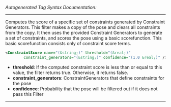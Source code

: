 <!-- THIS IS AN AUTOGENERATED FILE: Don't edit it directly, instead change the schema definition in the code itself. -->

_Autogenerated Tag Syntax Documentation:_

---
Computes the score of a specific set of constraints generated by Constraint Generators. This filter makes a copy of the pose and clears all constraints from the copy. It then uses the provided Constraint Generators to generate a set of constraints, and scores the pose using a basic scorefunction. This basic scorefunction consists only of constraint score terms.

```xml
<ConstraintScore name="(&string;)" threshold="(&real;)"
        constraint_generators="(&string;)" confidence="(1.0 &real;)" />
```

-   **threshold**: If the computed constraint score is less than or equal to this value, the filter returns true. Otherwise, it returns false.
-   **constraint_generators**: ConstraintGenerators that define constraints for the pose
-   **confidence**: Probability that the pose will be filtered out if it does not pass this Filter

---
